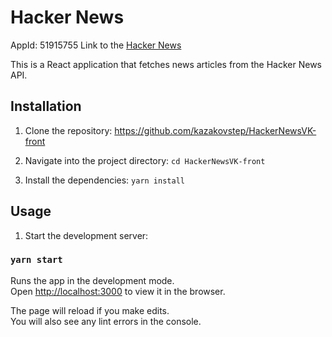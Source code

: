 # Hacker News

AppId: 51915755
Link to the [Hacker News](https://prod-app51915755-779c3261954e.pages-ac.vk-apps.com/index.html)
 
This is a React application that fetches news articles from the Hacker News API.

## Installation

1) Clone the repository: https://github.com/kazakovstep/HackerNewsVK-front

2) Navigate into the project directory: `cd HackerNewsVK-front`

3) Install the dependencies: `yarn install`

## Usage
1) Start the development server:
### `yarn start`

Runs the app in the development mode.\
Open [http://localhost:3000](http://localhost:3000) to view it in the browser.

The page will reload if you make edits.\
You will also see any lint errors in the console.